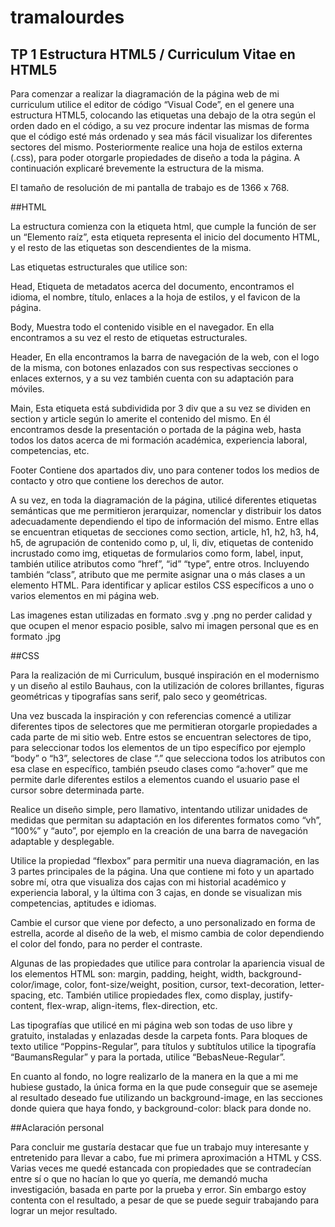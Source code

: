 # tramalourdes
## TP 1 Estructura HTML5 / Curriculum Vitae en HTML5

Para comenzar a realizar la diagramación de la página web de mi curriculum utilice el editor de código “Visual Code”, en el genere una estructura HTML5, colocando las etiquetas una debajo de la otra según el orden dado en el código, a su vez procure indentar las mismas de forma que el código esté más ordenado y sea más fácil visualizar los diferentes sectores del mismo. Posteriormente realice una hoja de estilos externa (.css), para poder otorgarle propiedades de diseño a toda la página. A continuación explicaré brevemente la estructura de la misma. 

El tamaño de resolución de mi pantalla de trabajo es de 1366 x 768. 

##HTML

La estructura comienza con la etiqueta html, que cumple la función de ser un “Elemento raíz”, esta etiqueta representa el inicio del documento HTML, y el resto de las etiquetas son descendientes de la misma.

Las etiquetas estructurales que utilice son: 

Head, Etiqueta de metadatos acerca del documento, encontramos el idioma, el nombre, título, enlaces a la hoja de estilos, y el favicon de la página. 

Body, Muestra todo el contenido visible en el navegador. En ella encontramos a su vez el resto de etiquetas estructurales. 

Header, En ella encontramos la barra de navegación de la web, con el logo de la misma, con botones enlazados con sus respectivas secciones o enlaces externos, y a su vez también cuenta con su adaptación para móviles. 

Main, Esta etiqueta está subdividida por 3 div que a su vez se dividen en section y article según lo amerite el contenido del mismo. En él encontramos desde la presentación o portada de la página web, hasta todos los datos acerca de mi formación académica, experiencia laboral, competencias, etc.

Footer Contiene dos apartados div, uno para contener todos los medios de contacto y otro que contiene los derechos de autor.

A su vez, en toda la diagramación de la página, utilicé diferentes etiquetas semánticas que me permitieron jerarquizar, nomenclar y distribuir los datos adecuadamente dependiendo el tipo de información del mismo. Entre ellas se encuentran etiquetas de secciones como section, article, h1, h2, h3, h4, h5, de agrupación de contenido como p, ul, li, div, etiquetas de contenido incrustado como img, etiquetas de formularios como form, label, input, también utilice atributos como “href”, “id” “type”, entre otros. Incluyendo también “class”, atributo que me permite asignar una o más clases a un elemento HTML. Para identificar y aplicar estilos CSS específicos a uno o varios elementos en mi página web. 

Las imagenes estan utilizadas en formato .svg y .png no perder calidad y que ocupen el menor espacio posible, salvo mi imagen personal que es en formato .jpg

##CSS

Para la realización de mi Curriculum, busqué inspiración en el modernismo y un diseño al estilo Bauhaus, con la utilización de colores brillantes, figuras geométricas y tipografías sans serif, palo seco y geométricas. 

Una vez buscada la inspiración y con referencias comencé a utilizar diferentes tipos de selectores que me permitieran otorgarle propiedades a cada parte de mi sitio web. Entre estos se encuentran selectores de tipo, para seleccionar todos los elementos de un tipo específico por ejemplo “body” o “h3”, selectores de clase “.” que selecciona todos los atributos con esa clase en específico, también pseudo clases como “a:hover” que me permite darle diferentes estilos a elementos cuando el usuario pase el cursor sobre determinada parte. 

Realice un diseño simple, pero llamativo, intentando utilizar unidades de medidas que permitan su adaptación en los diferentes formatos como “vh”, “100%” y “auto”, por ejemplo en la creación de una barra de navegación adaptable y desplegable. 

Utilice la propiedad “flexbox” para permitir una nueva diagramación, en las 3 partes principales de la página. Una que contiene mi foto y un apartado sobre mí, otra que visualiza dos cajas con mi historial académico y experiencia laboral, y la última con 3 cajas, en donde se visualizan mis competencias, aptitudes e idiomas. 

Cambie el cursor que viene por defecto, a uno personalizado en forma de estrella, acorde al diseño de la web, el mismo cambia de color dependiendo el color del fondo, para no perder el contraste. 

Algunas de las propiedades que utilice para controlar la apariencia visual de los elementos HTML son: margin, padding, height, width, background-color/image, color, font-size/weight, position, cursor, text-decoration, letter-spacing, etc. También utilice propiedades flex, como display, justify-content, flex-wrap, align-items, flex-direction, etc. 

Las tipografías que utilicé en mi página web son todas de uso libre y gratuito, instaladas y enlazadas desde la carpeta fonts. Para bloques de texto utilice “Poppins-Regular”, para títulos y subtítulos utilice la tipografía “BaumansRegular” y para la portada, utilice “BebasNeue-Regular”. 

En cuanto al fondo, no logre realizarlo de la manera en la que a mi me hubiese gustado, la única forma en la que pude conseguir que se asemeje al resultado deseado fue utilizando un background-image, en las secciones donde quiera que haya fondo, y background-color: black para donde no. 

##Aclaración personal

Para concluir me gustaría destacar que fue un trabajo muy interesante y entretenido para llevar a cabo, fue mi primera aproximación a HTML y CSS. Varias veces me quedé estancada con propiedades que se contradecían entre sí o que no hacían lo que yo quería, me demandó mucha investigación, basada en parte por la prueba y error. Sin embargo estoy contenta con el resultado, a pesar de que se puede seguir trabajando para lograr un mejor resultado. 
